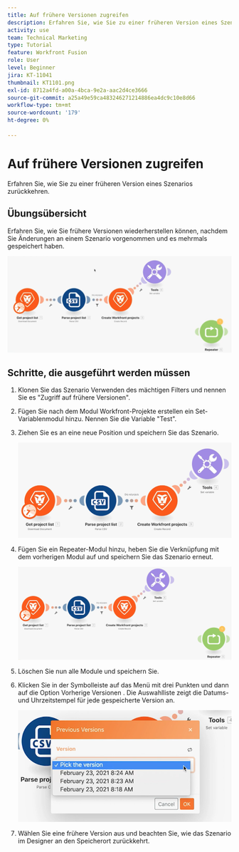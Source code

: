```yaml
---
title: Auf frühere Versionen zugreifen
description: Erfahren Sie, wie Sie zu einer früheren Version eines Szenarios zurückkehren. (Sollte zwischen 60 und 160 Zeichen lang sein, jedoch 56 Zeichen lang sein)
activity: use
team: Technical Marketing
type: Tutorial
feature: Workfront Fusion
role: User
level: Beginner
jira: KT-11041
thumbnail: KT1101.png
exl-id: 8712a4fd-a00a-4bca-9e2a-aac2d4ce3666
source-git-commit: a25a49e59ca483246271214886ea4dc9c10e8d66
workflow-type: tm+mt
source-wordcount: '179'
ht-degree: 0%

---
```


# Auf frühere Versionen zugreifen

Erfahren Sie, wie Sie zu einer früheren Version eines Szenarios zurückkehren.

## Übungsübersicht

Erfahren Sie, wie Sie frühere Versionen wiederherstellen können, nachdem Sie Änderungen an einem Szenario vorgenommen und es mehrmals gespeichert haben.

![Auf frühere Versionen zugreifen Bild 1](../12-exercises/assets/accessing-previous-versions-walkthrough-1.png)

## Schritte, die ausgeführt werden müssen

1. Klonen Sie das Szenario Verwenden des mächtigen Filters und nennen Sie es &quot;Zugriff auf frühere Versionen&quot;.
1. Fügen Sie nach dem Modul Workfront-Projekte erstellen ein Set-Variablenmodul hinzu. Nennen Sie die Variable &quot;Test&quot;.
1. Ziehen Sie es an eine neue Position und speichern Sie das Szenario.

   ![Auf frühere Versionen zugreifen Bild 2](../12-exercises/assets/accessing-previous-versions-walkthrough-2.png)

1. Fügen Sie ein Repeater-Modul hinzu, heben Sie die Verknüpfung mit dem vorherigen Modul auf und speichern Sie das Szenario erneut.

   ![Auf frühere Versionen zugreifen Bild 3](../12-exercises/assets/accessing-previous-versions-walkthrough-3.png)

1. Löschen Sie nun alle Module und speichern Sie.
1. Klicken Sie in der Symbolleiste auf das Menü mit drei Punkten und dann auf die Option Vorherige Versionen . Die Auswahlliste zeigt die Datums- und Uhrzeitstempel für jede gespeicherte Version an.

   ![Zugriff auf frühere Versionen Bild 4](../12-exercises/assets/accessing-previous-versions-walkthrough-4.png)

1. Wählen Sie eine frühere Version aus und beachten Sie, wie das Szenario im Designer an den Speicherort zurückkehrt.
